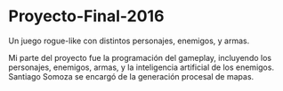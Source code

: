 # Proyecto-Final-2016

Un juego rogue-like con distintos personajes, enemigos, y armas.

Mi parte del proyecto fue la programación del gameplay, incluyendo los personajes, enemigos, armas, y la inteligencia artificial de los enemigos. Santiago Somoza se encargó de la generación procesal de mapas.
